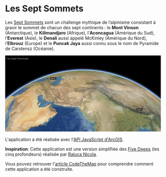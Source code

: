 # Les Sept Sommets

Les [Sept Sommets](https://japalenos.github.io/JS-API/Les-Sept-Sommets/) sont un challenge mythique de l’alpinisme consistant à gravir le sommet de chacun des sept continents : le **Mont Vinson** (Antarctique), le **Kilimandjaro** (Afrique), l’**Aconcagua** (Amérique du Sud), l’**Everest** (Asie), le **Denali** aussi appelé McKinley (Amérique du Nord), l’**Elbrouz** (Europe) et le **Puncak Jaya** aussi connu sous le nom de Pyramide de Carstensz (Océanie).  

![screenshot](./images/Screenshot.PNG)

L'application a été réalisée avec l'[API JavaScript d'ArcGIS](https://developers.arcgis.com/javascript/latest/).

**Inspiration**: Cette application est une version simplifiée des [Five Deeps](https://geoxc-apps4.bd.esri.com/five-deeps/) (les cinq profondeurs) réalisée par [Raluca Nicola](https://github.com/RalucaNicola).

Vous pouvez retrouver l'[article CodeTheMap](https://www.codethemap.fr/2022/11/un-mardi-une-appli-21-les-sept-sommets.html) pour comprendre comment cette application a été construite.
